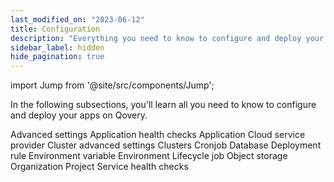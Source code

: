 ```yaml
---
last_modified_on: "2023-06-12"
title: Configuration
description: "Everything you need to know to configure and deploy your applications on Qovery"
sidebar_label: hidden
hide_pagination: true
---
```


import Jump from '@site/src/components/Jump';

In the following subsections, you'll learn all you need to know to configure and deploy your apps on Qovery.

<Jump to="/docs/using-qovery/configuration/advanced-settings/">Advanced settings</Jump>
<Jump to="/docs/using-qovery/configuration/application-health-checks/">Application health checks</Jump>
<Jump to="/docs/using-qovery/configuration/application/">Application</Jump>
<Jump to="/docs/using-qovery/configuration/cloud-service-provider/">Cloud service provider</Jump>
<Jump to="/docs/using-qovery/configuration/cluster-advanced-settings/">Cluster advanced settings</Jump>
<Jump to="/docs/using-qovery/configuration/clusters/">Clusters</Jump>
<Jump to="/docs/using-qovery/configuration/cronjob/">Cronjob</Jump>
<Jump to="/docs/using-qovery/configuration/database/">Database</Jump>
<Jump to="/docs/using-qovery/configuration/deployment-rule/">Deployment rule</Jump>
<Jump to="/docs/using-qovery/configuration/environment-variable/">Environment variable</Jump>
<Jump to="/docs/using-qovery/configuration/environment/">Environment</Jump>
<Jump to="/docs/using-qovery/configuration/lifecycle-job/">Lifecycle job</Jump>
<Jump to="/docs/using-qovery/configuration/object-storage/">Object storage</Jump>
<Jump to="/docs/using-qovery/configuration/organization/">Organization</Jump>
<Jump to="/docs/using-qovery/configuration/project/">Project</Jump>
<Jump to="/docs/using-qovery/configuration/service-health-checks/">Service health checks</Jump>



